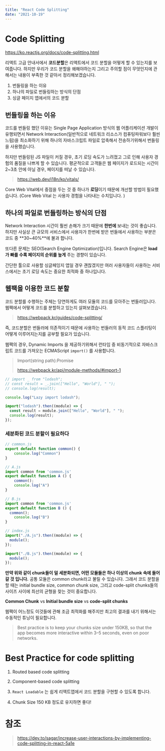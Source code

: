 ```yaml
---
title: "React Code Splitting"
date: "2021-10-19"
---
```


# Code Splitting

https://ko.reactjs.org/docs/code-splitting.html

리액트 고급 안내서에서 **코드분할**은 리액트에서 코드 분할을 어떻게 할 수 있는지를 보여줍니다. 하지만 우리가 코드 분할을 왜해야하는지 그리고 주의할 점이 무엇인지에 관해서는 내용이 부족한 것 같아서 정리해보겠습니다.

1. 번들링을 하는 이유
2. 하나의 파일로 번들링하는 방식의 단점
3. 싱글 페이지 앱에서의 코드 분할

## 번들링을 하는 이유

코드를 번들링 했던 이유는 Single Page Application 방식의 웹 어플리케이션 개발이 유행되면서 Network Interaction(일반적으로 네트워크 리소스가 컴퓨팅파워보다 훨씬 느림)을 최소화하기 위해 하나의 자바스크립트 파일로 압축해서 전송하기위해서 번들링을 사용했습니다.

하지만 번들링된 JS 파일이 커질 경우, 초기 로딩 속도가 느려졌고 그로 인해 사용자 경험의 품질을 나쁘게 할 수 있습니다. 평균적으로 고객들은 웹 페이지가 로드되는 시간이 2~3초 안에 아닐 경우, 페이지를 떠날 수 있습니다.

> https://web.dev/i18n/ko/vitals/

Core Web Vital에서 중점을 두는 것 중 하나가 **로딩**이기 때문에 개선할 방법이 필요했습니다. (Core Web Vital 는 사용자 경험을 나타내는 수치입니다. )

## 하나의 파일로 번들링하는 방식의 단점

Network Interaction 시간이 훨씬 손해가 크기 때문에 **한번에** 보내는 것이 좋습니다. 하지만 사실상 큰 규모의 서비스에서 사용자가 한번에 받은 번들에서 사용하는 부분은 코드 중 **30~40%**에 불과 합니다.

또다른 문제는 SEO(Search Engine Optimization)입니다. Search Engine은 **load가 빠를 수록 페이지의 순위를 높게** 주는 경향이 있습니다.

간단한 툴으로 사용할 싱글페잉지 앱일 경우 괜찮겠지만 여러 사용자들이 사용하는 서비스에서는 초기 로딩 속도는 중요한 최적화 중 하나입니다.

## 웹팩을 이용한 코드 분할

코드 분할를 수행하는 주체는 당연하게도 여러 모듈의 코드를 모아주는 번들러입니다. 웹팩에서 어떻게 코드를 분할하고 있는지 살펴보겠습니다.

> https://webpack.kr/guides/code-splitting/

즉, 코드분할은 번들러에 의존적이기 때문에 사용하는 번들러의 동적 코드 스플리팅이 어떻게 이루어지는지를 공부할 필요가 있습니다.

웹팩의 경우, Dynamic Imports 을 제공하기위해서 런타임 중 비동기적으로 자바스크립트 코드를 가져오는 ECMAScript `import()` 를 사용합니다.

> Import(string path):Promise
>
> https://webpack.kr/api/module-methods/#import-1

```js
// import _ from "lodash";
// const result = _.join(["Hello", "World"], " ");
// console.log(result);

console.log("Lazy import lodash");

import("lodash").then((module) => {
  const result = module.join(["Hello", "World"], " ");
  console.log(result);
});
```

### 세분화된 코드 분할이 필요하다

```js
// common.js
export default function common() {
	console.log("Common")
}

// A.js
import common from 'common.js'
export default function A () {
	common();
	console.log("A")
}

// B.js
import common from 'common.js'
export default function B () {
  common();
	console.log("B")
}

// index.js
import("./A.js").then((module) => {
  module();
});

import("./B.js").then((module) => {
  module();
});

```

**만약 위와 같이 chunk들이 덜 세분화되면, 어떤 모듈들은 하나 이상의 chunk 속에 들어갈 것 입니다.** 공통 모듈은 common chunk라고 불릴 수 있습니다. 그래서 코드 분할을 할 때는 initial bundle size, common chunk size, 그리고 code-split chunks들의 사이즈 사이에 최선의 균형을 찾는 것이 중요합니다.

**Common Chunk** vs **Initial bundle size** vs **code-split chunks**

웹팩이 어느정도 이것들에 관해 조금 최적화를 해주지만 최고의 결과를 내기 위해서는 수동적인 튜닝이 필요합니다.

> Best practice is to keep your chunks size under 150KB, so that the app becomes more interactive within 3–5 seconds, even on poor networks.

# Best Practice for code splitting

1. Routed based code splitting
2. Component-based code splitting
3. `React Loadable` 는 쉽게 리액트앱에서 코드 분할을 구현할 수 있도록 합니다.

4. Chunk Size 150 KB 정도로 유지하면 좋다!

# 참조

> https://dev.to/sagar/increase-user-interactions-by-implementing-code-splitting-in-react-5a1e
